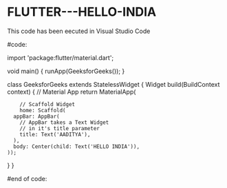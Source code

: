 # FLUTTER---HELLO-INDIA
This code has been eecuted in Visual Studio Code

#code:

import 'package:flutter/material.dart';

void main() {
  runApp(GeeksforGeeks());
}

class GeeksforGeeks extends StatelessWidget {
  Widget build(BuildContext context) {
    // Material App
    return MaterialApp(

        // Scaffold Widget
        home: Scaffold(
      appBar: AppBar(
        // AppBar takes a Text Widget
        // in it's title parameter
        title: Text('AADITYA'),
      ),
      body: Center(child: Text('HELLO INDIA')),
    ));
  }
}

#end of code:
